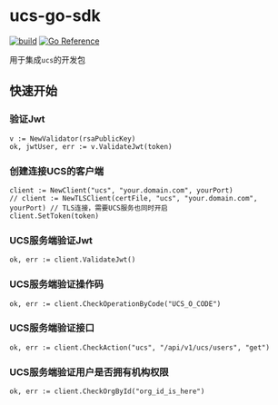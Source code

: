 # ucs-go-sdk

[![build](https://github.com/Macrow/ucs-go-sdk/actions/workflows/build.yml/badge.svg)](https://github.com/Macrow/ucs-go-sdk/actions/workflows/build.yml)
[![Go Reference](https://pkg.go.dev/badge/github.com/Macrow/ucs-go-sdk/v4.svg)](https://pkg.go.dev/github.com/Macrow/ucs-go-sdk)

用于集成```ucs```的开发包

## 快速开始

### 验证Jwt
```
v := NewValidator(rsaPublicKey)
ok, jwtUser, err := v.ValidateJwt(token)
```

### 创建连接UCS的客户端
```
client := NewClient("ucs", "your.domain.com", yourPort)
// client := NewTLSClient(certFile, "ucs", "your.domain.com", yourPort) // TLS连接，需要UCS服务也同时开启
client.SetToken(token)
```

### UCS服务端验证Jwt
```
ok, err := client.ValidateJwt()
```

### UCS服务端验证操作码
```
ok, err := client.CheckOperationByCode("UCS_O_CODE")
```

### UCS服务端验证接口
```
ok, err := client.CheckAction("ucs", "/api/v1/ucs/users", "get")
```

### UCS服务端验证用户是否拥有机构权限
```
ok, err := client.CheckOrgById("org_id_is_here")
```

